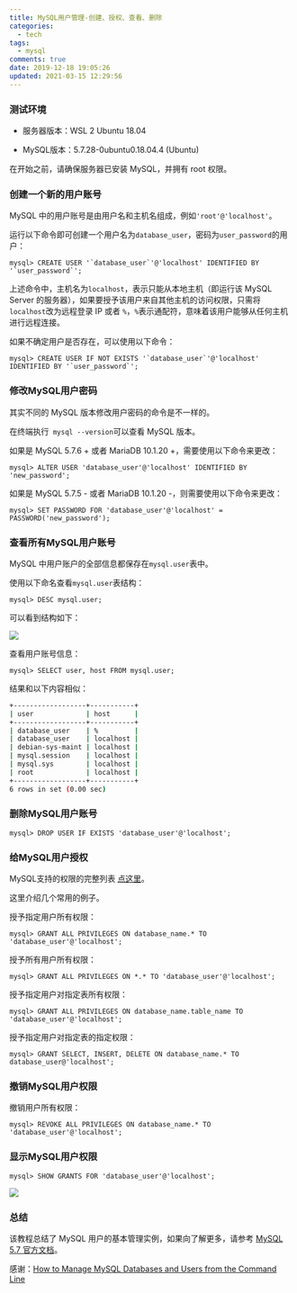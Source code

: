 ```yaml
---
title: MySQL用户管理-创建、授权、查看、删除
categories:
  - tech
tags:
  - mysql
comments: true
date: 2019-12-18 19:05:26
updated: 2021-03-15 12:29:56
---
```


### 测试环境

- 服务器版本：WSL 2 Ubuntu 18.04

- MySQL版本：5.7.28-0ubuntu0.18.04.4 (Ubuntu)

在开始之前，请确保服务器已安装 MySQL，并拥有 root 权限。

<!-- more -->

### 创建一个新的用户账号

MySQL 中的用户账号是由用户名和主机名组成，例如`'root'@'localhost'`。

运行以下命令即可创建一个用户名为`database_user`，密码为`user_password`的用户：

```mysql
mysql> CREATE USER '`database_user`'@'localhost' IDENTIFIED BY '`user_password`';
```

上述命令中，主机名为`localhost`，表示只能从本地主机（即运行该 MySQL Server 的服务器），如果要授予该用户来自其他主机的访问权限，只需将`localhost`改为远程登录 IP 或者 `%`，`%`表示通配符，意味着该用户能够从任何主机进行远程连接。 

如果不确定用户是否存在，可以使用以下命令：

```mysql
mysql> CREATE USER IF NOT EXISTS '`database_user`'@'localhost' IDENTIFIED BY '`user_password`';
```

### 修改MySQL用户密码

其实不同的 MySQL 版本修改用户密码的命令是不一样的。

在终端执行` mysql --version`可以查看 MySQL 版本。

如果是  MySQL 5.7.6 + 或者  MariaDB 10.1.20 +，需要使用以下命令来更改：

```mysql
mysql> ALTER USER 'database_user'@'localhost' IDENTIFIED BY 'new_password';
```

如果是  MySQL 5.7.5 - 或者  MariaDB 10.1.20 -，则需要使用以下命令来更改：

```mysql
mysql> SET PASSWORD FOR 'database_user'@'localhost' = PASSWORD('new_password');
```

### 查看所有MySQL用户账号

MySQL 中用户账户的全部信息都保存在`mysql.user`表中。

使用以下命名查看`mysql.user`表结构：

```mysql
mysql> DESC mysql.user;
```

可以看到结构如下：

<img src="https://i.loli.net/2019/12/18/AWn9bm2tR48vLoT.png" >

查看用户账号信息：

```mysql
mysql> SELECT user, host FROM mysql.user;
```

结果和以下内容相似：

```bash
+------------------+-----------+
| user             | host      |
+------------------+-----------+
| database_user    | %         |
| database_user    | localhost |
| debian-sys-maint | localhost |
| mysql.session    | localhost |
| mysql.sys        | localhost |
| root             | localhost |
+------------------+-----------+
6 rows in set (0.00 sec)
```

### 删除MySQL用户账号

```mysql
mysql> DROP USER IF EXISTS 'database_user'@'localhost';
```

### 给MySQL用户授权

 MySQL支持的权限的完整列表 [点这里]( https://dev.mysql.com/doc/refman/5.7/en/grant.html )。

这里介绍几个常用的例子。

授予指定用户所有权限：

```mysql
mysql> GRANT ALL PRIVILEGES ON database_name.* TO 'database_user'@'localhost';
```

授予所有用户所有权限：

```mysql
mysql> GRANT ALL PRIVILEGES ON *.* TO 'database_user'@'localhost';
```

授予指定用户对指定表所有权限：

```mysql
mysql> GRANT ALL PRIVILEGES ON database_name.table_name TO 'database_user'@'localhost';
```

授予指定用户对指定表的指定权限：

```mysql
mysql> GRANT SELECT, INSERT, DELETE ON database_name.* TO database_user@'localhost';
```

### 撤销MySQL用户权限

撤销用户所有权限：

```mysql
mysql> REVOKE ALL PRIVILEGES ON database_name.* TO 'database_user'@'localhost';
```

### 显示MySQL用户权限

```mysql
mysql> SHOW GRANTS FOR 'database_user'@'localhost';
```

<img src="https://i.loli.net/2019/12/18/xcUtA1OnaCZWd4j.png" >

### 总结

该教程总结了 MySQL 用户的基本管理实例，如果向了解更多，请参考 [MySQL 5.7 官方文档]( https://dev.mysql.com/doc/refman/5.7/en/ )。

感谢：[How to Manage MySQL Databases and Users from the Command Line]( https://linuxize.com/post/how-to-manage-mysql-databases-and-users-from-the-command-line/ )


 